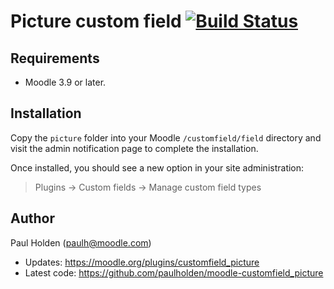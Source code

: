 # Picture custom field [![Build Status](https://github.com/paulholden/moodle-customfield_picture/workflows/moodle-plugin-ci/badge.svg)](https://github.com/paulholden/moodle-customfield_picture/actions)

## Requirements

- Moodle 3.9 or later.

## Installation

Copy the `picture` folder into your Moodle `/customfield/field` directory and visit the admin notification page to complete the installation.

Once installed, you should see a new option in your site administration:

> Plugins -> Custom fields -> Manage custom field types

## Author

Paul Holden (paulh@moodle.com)

- Updates: https://moodle.org/plugins/customfield_picture
- Latest code: https://github.com/paulholden/moodle-customfield_picture

